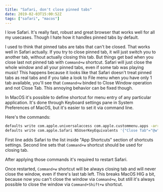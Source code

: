 ```yaml
---
title: "Safari, don't close pinned tabs"
date: 2019-02-03T15:00:52Z
tags: ["safari", "macos"]
---
```


I love Safari. It's really fast, robust and great browser that works well for all my usecases. Though I hate how it handles pinned tabs by default.

I used to think that pinned tabs are tabs that can't be closed. That works well in Safari actually. If you try to close pinned tab, it will just switch you to another tab, without actually closing this tab. But things get bad when you close last not pinned tab with `Command+w` shortcut. Safari will just close the whole window and all your pinned tabs, even if some tab was playing music! This  happens because it looks like that Safari doesn't treat pinned tabs as real tabs and if you take a look to File menu when you have only 1 tab available, you'll see that `Command+w` binded to Close Window operation and not Close Tab. This annoying behavior can be fixed though.

In MacOS it's possible to define shortcut for menu entry of any particular application. It's done through Keyboard settings pane in System Preferences of MacOS, but it's easier to set it via command line.

Here's the commands:

```bash
defaults write com.apple.universalaccess com.apple.custommenu.apps -array-add '<string>com.apple.Safari</string>'
defaults write com.apple.Safari NSUserKeyEquivalents '{"Close Tab"="@w";}'
```

First line adds Safari to the list inside "App Shortcuts" section of shortcuts settings. Second line sets that `Command+w` shortcut should be used for closing tab.

After applying those commands it's required to restart Safari.

Once restarted, `Command+w` shortcut will be always closing tab and will never close the window, even if there's last tab left. This breaks MacOS HIG a bit, because now you can't close the window via `Command+w`, but still it's always possible to close the window via `Command+Shift+w` shortcut.
